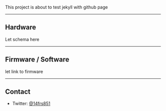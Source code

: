 This project is about to test jekyll with github page   
_______________________________________________________________________________
## Hardware
Let schema here   
_______________________________________________________________________________
## Firmware / Software

let link to firmware   
_______________________________________________________________________________
## Contact

- Twitter: [@14frs851](https://twitter.com/14frs851)   
